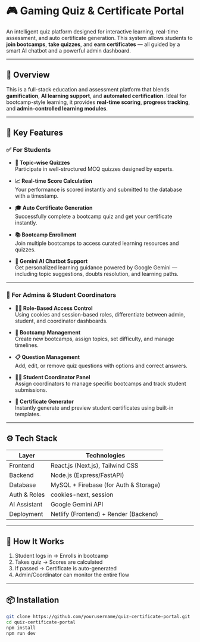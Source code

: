 # 🎮 Gaming Quiz & Certificate Portal

An intelligent quiz platform designed for interactive learning, real-time assessment, and auto certificate generation. This system allows students to **join bootcamps**, **take quizzes**, and **earn certificates** — all guided by a smart AI chatbot and a powerful admin dashboard.

---

## 🧠 Overview

This is a full-stack education and assessment platform that blends **gamification**, **AI learning support**, and **automated certification**. Ideal for bootcamp-style learning, it provides **real-time scoring**, **progress tracking**, and **admin-controlled learning modules**.

---

## 🚀 Key Features

### ✅ For Students

- **🧩 Topic-wise Quizzes**  
  Participate in well-structured MCQ quizzes designed by experts.

- **📈 Real-time Score Calculation**  
  Your performance is scored instantly and submitted to the database with a timestamp.

- **🎓 Auto Certificate Generation**  
  Successfully complete a bootcamp quiz and get your certificate instantly.

- **📚 Bootcamp Enrollment**  
  Join multiple bootcamps to access curated learning resources and quizzes.

- **🤖 Gemini AI Chatbot Support**  
  Get personalized learning guidance powered by Google Gemini — including topic suggestions, doubts resolution, and learning paths.

---

### 🔐 For Admins & Student Coordinators

- **🧑‍💼 Role-Based Access Control**  
  Using cookies and session-based roles, differentiate between admin, student, and coordinator dashboards.

- **📂 Bootcamp Management**  
  Create new bootcamps, assign topics, set difficulty, and manage timelines.

- **📋 Question Management**  
  Add, edit, or remove quiz questions with options and correct answers.

- **🧑‍🎓 Student Coordinator Panel**  
  Assign coordinators to manage specific bootcamps and track student submissions.

- **📜 Certificate Generator**  
  Instantly generate and preview student certificates using built-in templates.

---

## ⚙️ Tech Stack

| Layer         | Technologies                          |
|---------------|---------------------------------------|
| Frontend      | React.js (Next.js), Tailwind CSS      |
| Backend       | Node.js (Express/FastAPI)             |
| Database      | MySQL + Firebase (for Auth & Storage) |
| Auth & Roles  | cookies-next, session                 |
| AI Assistant  | Google Gemini API                     |
| Deployment    | Netlify (Frontend) + Render (Backend) |

---

## 🧭 How It Works

1. Student logs in → Enrolls in bootcamp
2. Takes quiz → Scores are calculated
3. If passed → Certificate is auto-generated
4. Admin/Coordinator can monitor the entire flow

---

## 📦 Installation

```bash
git clone https://github.com/yourusername/quiz-certificate-portal.git
cd quiz-certificate-portal
npm install
npm run dev
